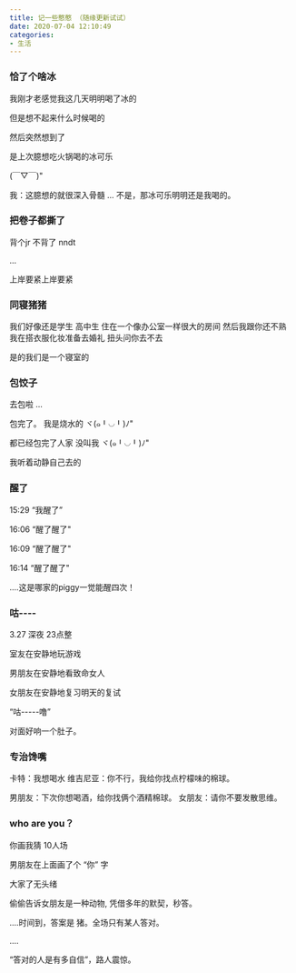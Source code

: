 ```yaml
---
title: 记一些憨憨 （随缘更新试试）
date: 2020-07-04 12:10:49
categories:
- 生活
---
```



### 恰了个啥冰
我刚才老感觉我这几天明明喝了冰的

但是想不起来什么时候喝的

然后突然想到了

是上次臆想吃火锅喝的冰可乐

(￣▽￣)"

我：这臆想的就很深入骨髓 ... 不是，那冰可乐明明还是我喝的。


### 把卷子都撕了

背个jr 不背了 nndt

...

上岸要紧上岸要紧

### 同寝猪猪
我们好像还是学生
高中生
住在一个像办公室一样很大的房间
然后我跟你还不熟
我在搭衣服化妆准备去婚礼
扭头问你去不去

是的我们是一个寝室的


### 包饺子

去包啦
...

包完了。
我是烧水的
ヾ(๑╹◡╹)ﾉ"

都已经包完了人家
没叫我
ヾ(๑╹◡╹)ﾉ"

我听着动静自己去的

### 醒了

15:29  “我醒了”

16:06  “醒了醒了"

16:09  “醒了醒了"

16:14  “醒了醒了"

....这是哪家的piggy一觉能醒四次！

### 咕----

3.27 深夜 23点整

室友在安静地玩游戏

男朋友在安静地看致命女人

女朋友在安静地复习明天的复试

“咕-----噜”

对面好响一个肚子。

### 专治馋嘴
卡特：我想喝水
维吉尼亚：你不行，我给你找点柠檬味的棉球。

男朋友：下次你想喝酒，给你找俩个酒精棉球。
女朋友：请你不要发散思维。

### who are you？

你画我猜 10人场

男朋友在上面画了个 “你” 字

大家了无头绪

偷偷告诉女朋友是一种动物, 凭借多年的默契，秒答。

....时间到，答案是 猪。全场只有某人答对。

....

“答对的人是有多自信”，路人震惊。